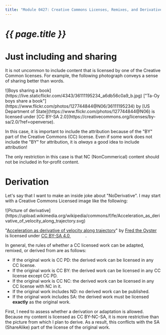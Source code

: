 ```yaml
---
title: "Module 0427: Creative Commons Licenses, Remixes, and Derivative"
---
```


# _{{ page.title }}_

# Just including and sharing

It is not uncommon to include content that is licensed by one of the Creative Common licenses. For example, the following photograph conveys a sense of sharing better than words.

<div markdown="1">
![Boys sharing a book](https://live.staticflickr.com/4343/36111195234_a6db56c0a9_b.jpg)
["Ta-Oy boys share a book"](https://www.flickr.com/photos/127744844@N06/36111195234) by [US Department of State](https://www.flickr.com/photos/127744844@N06) is licensed under [CC BY-SA 2.0](https://creativecommons.org/licenses/by-sa/2.0/?ref=openverse).
</div>

In this case, it is important to include the attribution because of the "BY" part of the Creative Commons (CC) license. Even if some work does not include the "BY" for attribution, it is *always* a good idea to include attribution!

The only restriction in this case is that NC (NonCommerical) content should not be included in for-profit content.

# Derivation

Let's say that I want to make an inside joke about "NoDerivative". I may start with a Creative Commons Licensed image like the following:

<div markdown="1">
![Picture of derivative](https://upload.wikimedia.org/wikipedia/commons/f/fe/Acceleration_as_derivative_of_velocity_along_trajectory.svg)
<p class="attribution">"<a rel="noopener noreferrer" href="https://commons.wikimedia.org/w/index.php?curid=36419077">Acceleration as derivative of velocity along trajectory</a>" by <a rel="noopener noreferrer" href="https://commons.wikimedia.org/wiki/User:Fred_the_Oyster">Fred the Oyster</a> is licensed under <a rel="noopener noreferrer" href="https://creativecommons.org/licenses/by-sa/4.0/?ref=openverse">CC BY-SA 4.0 <img src="https://mirrors.creativecommons.org/presskit/icons/cc.svg" style="height: 1em; margin-right: 0.125em; display: inline;" /><img src="https://mirrors.creativecommons.org/presskit/icons/by.svg" style="height: 1em; margin-right: 0.125em; display: inline;" /><img src="https://mirrors.creativecommons.org/presskit/icons/sa.svg" style="height: 1em; margin-right: 0.125em; display: inline;" /></a>.</p>
</div>

In general, the rules of whether a CC licensed work can be adapted, remixed, or derived from are as follows:

* If the original work is CC PD: the derived work can be licensed in any CC license.
* If the original work is CC BY: the derived work can be licensed in any CC license except CC PD.
* If the original work is CC NC: the derived work can be licensed in any CC license with NC in it.
* If the original work includes ND: no derived work can be published.
* If the original work includes SA: the derived work must be licensed **exactly** as the original work.

First, I need to assess whether a derivation or adaptation is allowed. Because my content is licensed as CC BY-NC-SA, it is more restrictive than the picture from which I plan to derive. As a result, this conflicts with the SA (ShareAlike) part of the license of the original work. 


